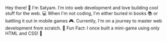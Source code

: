Hey there! 👋 I'm Satyam.
I'm into web development and love building cool stuff for the web. 💻
When I'm not coding, I'm either buried in books 📚 or battling it out in mobile games 🎮.
Currently, I'm on a journey to master web development from scratch. 🚀
Fun Fact: I once built a mini-game using only HTML and CSS! 🎉
